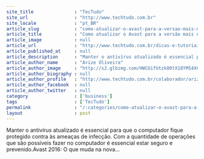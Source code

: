 ```yaml
---
site_title               : "TecTudo"
site_url                 : "http://www.techtudo.com.br"
site_locale              : "pt_BR"
article_slug             : "como-atualizar-o-avast-para-a-versao-mais-nova-do-antivirus"
article_title            : "Como atualizar o Avast para a versão mais nova do antivírus"
article_image            : null
article_url              : "http://www.techtudo.com.br/dicas-e-tutoriais/noticia/2011/05/atualizar-o-avast-saiba-como-ter-versao-mais-recente-do-antivirus.html"
article_published_at     : null
article_description      : "Manter o antivírus atualizado é essencial para que o computador fique protegido contra às ameaças de infecção. Com a quantidade de operações que são possíveis fazer no computador é essencial estar seguro e prevenido.Avast 2016: O que muda na nova..."
article_author_name      : "Arize Oliveira"
article_author_image     : "http://s2.glbimg.com/HWCUifUtzk00tX18YM54XCal1Yc=/30x30/s2.glbimg.com/mAkVYI6zIxrtI8jl92-6-QMgWR4=/0x0:140x140/75x75/s.glbimg.com/po/tt2/f/original/2013/01/28/arize-oliveira.jpg"
article_author_biography : null
article_author_profile   : "http://www.techtudo.com.br/colaborador/arize-oliveira.html"
article_author_facebook  : null
article_author_twitter   : null
category                 : ['business']
tags                     : ['TecTudo']
permalink                : "/:categories/como-atualizar-o-avast-para-a-versao-mais-nova-do-antivirus/"
layout                   : post
---
```


Manter o antivírus atualizado é essencial para que o computador fique protegido contra às ameaças de infecção. Com a quantidade de operações que são possíveis fazer no computador é essencial estar seguro e prevenido.Avast 2016: O que muda na nova...
